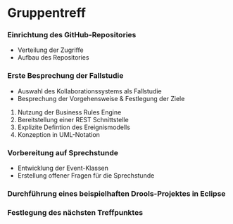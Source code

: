 # Gruppentreff

### Einrichtung des GitHub-Repositories

- Verteilung der Zugriffe
- Aufbau des Repositories

### Erste Besprechung der Fallstudie

- Auswahl des Kollaborationssystems als Fallstudie
- Besprechung der Vorgehensweise & Festlegung der Ziele

1.  Nutzung der Business Rules Engine
2.  Bereitstellung einer REST Schnittstelle
3.  Explizite Defintion des Ereignismodells
4.  Konzeption in UML-Notation

### Vorbereitung auf Sprechstunde

- Entwicklung der Event-Klassen 
- Erstellung offener Fragen für die Sprechstunde

### Durchführung eines beispielhaften Drools-Projektes in Eclipse

### Festlegung des nächsten Treffpunktes
